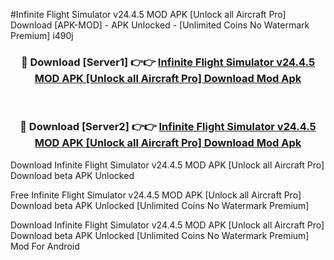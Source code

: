 #Infinite Flight Simulator v24.4.5 MOD APK [Unlock all Aircraft Pro] Download [APK-MOD] - APK Unlocked - [Unlimited Coins No Watermark Premium] i490j



<div align="center">

<h3>🔴 Download [Server1] 👉👉 <a href="https://momento.my/?title=Infinite_Flight_Simulator_v24.4.5_MOD_APK_[Unlock_all_Aircraft_Pro]_Download">Infinite Flight Simulator v24.4.5 MOD APK [Unlock all Aircraft Pro] Download Mod Apk</a></h3><br>

<h3>🔴 Download [Server2] 👉👉 <a href="https://momento.my/?title=Infinite_Flight_Simulator_v24.4.5_MOD_APK_[Unlock_all_Aircraft_Pro]_Download">Infinite Flight Simulator v24.4.5 MOD APK [Unlock all Aircraft Pro] Download Mod Apk</a></h3>
</div>



Download Infinite Flight Simulator v24.4.5 MOD APK [Unlock all Aircraft Pro] Download beta APK Unlocked

Free Infinite Flight Simulator v24.4.5 MOD APK [Unlock all Aircraft Pro] Download beta APK Unlocked [Unlimited Coins No Watermark Premium]

Download Infinite Flight Simulator v24.4.5 MOD APK [Unlock all Aircraft Pro] Download beta APK Unlocked [Unlimited Coins No Watermark Premium] Mod For Android
